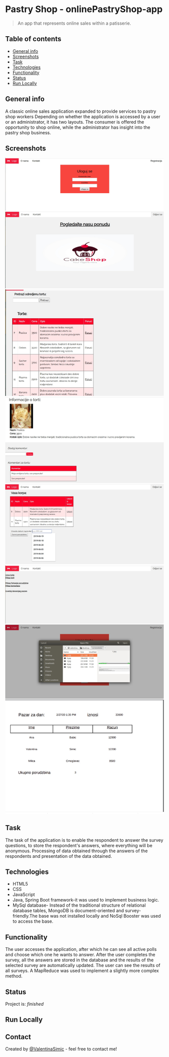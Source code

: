 # Pastry Shop - onlinePastryShop-app
> An app that represents online sales within a patisserie.

## Table of contents
* [General info](#general-info)
* [Screenshots](#screenshots)
* [Task](#task)
* [Technologies](#technologies)
* [Functionality](#functionality)
* [Status](#status)
* [Run Locally](#run-locally)


## General info
A classic online sales application expanded to provide services to pastry shop workers
Depending on whether the application is accessed by a user or an administrator, it has two layouts. The consumer is offered the opportunity to shop online, while the administrator has insight into the pastry shop business.

## Screenshots
![Example screenshot](./screenshots/1.jpg) 
![Example screenshot](./screenshots/2.jpg) 
![Example screenshot](./screenshots/3.jpg) 
![Example screenshot](./screenshots/4.jpg) 
![Example screenshot](./screenshots/5.jpg) 
![Example screenshot](./screenshots/6.jpg) 
![Example screenshot](./screenshots/7.jpg) 
![Example screenshot](./screenshots/8.jpg) 

## Task
The task of the application is to enable the respondent to answer the survey questions, to store the respondent's answers, where everything will be anonymous. Processing of data obtained through the answers of the respondents and presentation of the data obtained.

## Technologies
* HTML5
* CSS
* JavaScript
* Java, Spring Boot framework-it was used to implement business logic.
* MySql database- Instead of the traditional structure of relational database tables, MongoDB is document-oriented and survey-         friendly.The base was not installed locally and NoSql Booster was used to access the base.


## Functionality
The user accesses the application, after which he can see all active polls and choose which one he wants to answer. After the user completes the survey, all the answers are stored in the database and the results of the selected survey are automatically updated. The user can see the results of all surveys.
A MapReduce was used to implement a slightly more complex method.

## Status
Project is: _finished_

## Run Locally



## Contact
Created by [@ValentinaSimic](https://github.com/ValentinaSimic) - feel free to contact me!




